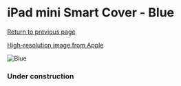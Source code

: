# iPad mini Smart Cover - Blue

[Return to previous page](/ipad_mini)

[High-resolution image from Apple](https://store.storeimages.cdn-apple.com/8756/as-images.apple.com/is/MGNM2?wid=4500&hei=4500&fmt=png)

<div style="width: 384px"><img src="/everypreview/MGNM2.png" alt="Blue"></div>

### Under construction
